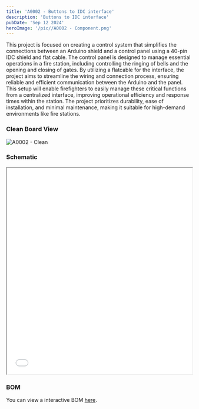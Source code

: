 ```yaml
---
title: 'A0002 - Buttons to IDC interface'
description: 'Buttons to IDC interface'
pubDate: 'Sep 12 2024'
heroImage: '/pic//A0002 - Component.png'
---
```



This project is focused on creating a control system that simplifies the connections between an Arduino shield and a control panel using a 40-pin IDC shield and flat cable. The control panel is designed to manage essential operations in a fire station, including controlling the ringing of bells and the opening and closing of gates. By utilizing a flatcable for the interface, the project aims to streamline the wiring and connection process, ensuring reliable and efficient communication between the Arduino and the panel. This setup will enable firefighters to easily manage these critical functions from a centralized interface, improving operational efficiency and response times within the station. The project prioritizes durability, ease of installation, and minimal maintenance, making it suitable for high-demand environments like fire stations.

### Clean Board View

![A0002 - Clean](/pic/A0002%20-%20Clean.png)

### Schematic

<iframe src="/sch/A0002-Schematic.pdf" width="100%" height="560px"></iframe>

### BOM

You can view a interactive BOM [here](/bom/BOM_A0002.html).
